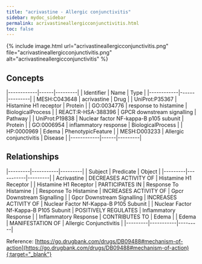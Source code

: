 ```yaml
---
title: "acrivastine - Allergic conjunctivitis"
sidebar: mydoc_sidebar
permalink: acrivastineallergicconjunctivitis.html
toc: false 
---
```


{% include image.html url="acrivastineallergicconjunctivitis.png" file="acrivastineallergicconjunctivitis.png" alt="acrivastineallergicconjunctivitis" %}

## Concepts

|------------|------|---------|
| Identifier | Name | Type    |
|------------|------|---------|
| MESH:C043648 | acrivastine | Drug |
| UniProt:P35367 | Histamine H1 receptor | Protein |
| GO:0034776 | response to histamine | BiologicalProcess |
| REACT:R-HSA-388396 | GPCR downstream signalling | Pathway |
| UniProt:P19838 | Nuclear factor NF-kappa-B p105 subunit | Protein |
| GO:0006954 | inflammatory response | BiologicalProcess |
| HP:0000969 | Edema | PhenotypicFeature |
| MESH:D003233 | Allergic conjunctivitis | Disease |
|------------|------|---------|

## Relationships

|---------|-----------|---------|
| Subject | Predicate | Object  |
|---------|-----------|---------|
| Acrivastine | DECREASES ACTIVITY OF | Histamine H1 Receptor |
| Histamine H1 Receptor | PARTICIPATES IN | Response To Histamine |
| Response To Histamine | INCREASES ACTIVITY OF | Gpcr Downstream Signalling |
| Gpcr Downstream Signalling | INCREASES ACTIVITY OF | Nuclear Factor Nf-Kappa-B P105 Subunit |
| Nuclear Factor Nf-Kappa-B P105 Subunit | POSITIVELY REGULATES | Inflammatory Response |
| Inflammatory Response | CONTRIBUTES TO | Edema |
| Edema | MANIFESTATION OF | Allergic Conjunctivitis |
|---------|-----------|---------|

Reference: [https://go.drugbank.com/drugs/DB09488#mechanism-of-action](https://go.drugbank.com/drugs/DB09488#mechanism-of-action){:target="_blank"}